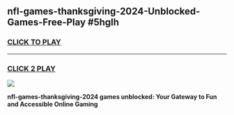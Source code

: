 
## nfl-games-thanksgiving-2024-Unblocked-Games-Free-Play #5hglh
<h3>
<a href="https://us.freeplayer.one?title=nfl-games-thanksgiving-2024&ref=9M">CLICK TO PLAY</a></h3>
<hr>

<h3>
<a href="https://us.freeplayer.one?title=nfl-games-thanksgiving-2024&ref=9M">CLICK 2 PLAY</a>
  
</h3>

<a href="https://us.freeplayer.one?title=nfl-games-thanksgiving-2024&ref=9M"><img src="https://clearcache.store/games.png"></a>


**nfl-games-thanksgiving-2024 games unblocked: Your Gateway to Fun and Accessible Online Gaming**
